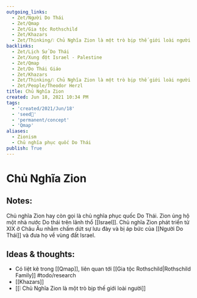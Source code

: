 ```yaml
---
outgoing_links:
  - Zet/Người Do Thái
  - Zet/Qmap
  - Zet/Gia tộc Rothschild
  - Zet/Khazars
  - Zet/Thinking/❕ Chủ Nghĩa Zion là một trò bịp thế giới loài người
backlinks:
  - Zet/Lịch Sử Do Thái
  - Zet/Xung đột Israel - Palestine
  - Zet/Qmap
  - Zet/Do Thái Giáo
  - Zet/Khazars
  - Zet/Thinking/❕ Chủ Nghĩa Zion là một trò bịp thế giới loài người
  - Zet/People/Theodor Herzl
title: Chủ Nghĩa Zion
created: Jun 18, 2021 10:34 PM
tags:
  - 'created/2021/Jun/18'
  - 'seed🥜'
  - 'permanent/concept'
  - 'Qmap'
aliases:
  - Zionism
  - Chủ nghĩa phục quốc Do Thái
publish: True
---
```

# Chủ Nghĩa Zion

## Notes:
Chủ nghĩa Zion hay còn gọi là chủ nghĩa phục quốc Do Thái. Zion ủng hộ một nhà nước Do thái trên lãnh thổ [[Israel]]. Chủ nghĩa Zion phát triển từ XIX ở Châu Âu nhằm chấm dứt sự lưu đày và bị áp bức của [[Người Do Thái]] và đưa họ về vùng đất Israel.

## Ideas & thoughts:
- Có liệt kê trong [[Qmap]], liên quan tới [[Gia tộc Rothschild|Rothschild Family]] #todo/research 
- [[Khazars]]
- [[❕ Chủ Nghĩa Zion là một trò bịp thế giới loài người]]